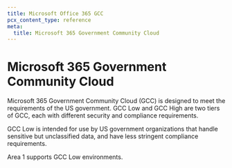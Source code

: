 ```yaml
---
title: Microsoft Office 365 GCC
pcx_content_type: reference
meta:
  title: Microsoft 365 Government Community Cloud
---
```


# Microsoft 365 Government Community Cloud

Microsoft 365 Government Community Cloud (GCC) is designed to meet the requirements of the US government. GCC Low and GCC High are two tiers of GCC, each with different security and compliance requirements.

GCC Low is intended for use by US government organizations that handle sensitive but unclassified data, and have less stringent compliance requirements.

Area 1 supports GCC Low environments.